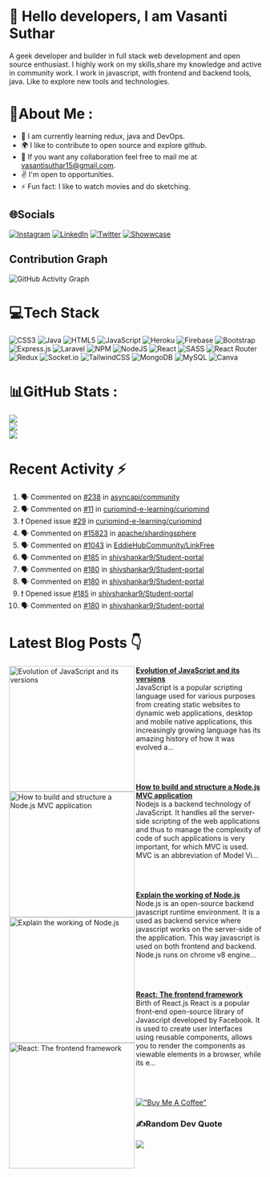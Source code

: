 # :wave: Hello <b>developers</b>, I am <b>Vasanti Suthar</b>

A geek developer and builder in full stack web development and open source enthusiast. I highly work on my skills,share my knowledge and active in community work. 
I work in javascript, with frontend and backend tools, java. Like to explore new tools and technologies.

# 💫About Me :
- :seedling: I am currently learning redux, java and DevOps.
- :earth_africa:		 I like to contribute to open source and explore github.
- :handshake: If you want any collaboration feel free to mail me at vasantisuthar15@gmail.com.
- :v: I'm open to opportunities.
- :zap: Fun fact: I like to watch movies and do sketching.


## 🌐Socials
[![Instagram](https://img.shields.io/badge/Instagram-%23E4405F.svg?logo=Instagram&logoColor=white)](https://instagram.com/vasanti_suthar) [![LinkedIn](https://img.shields.io/badge/LinkedIn-%230077B5.svg?logo=linkedin&logoColor=white)](https://linkedin.com/in/vasanti-suthar) [![Twitter](https://img.shields.io/badge/Twitter-%231DA1F2.svg?logo=Twitter&logoColor=white)](https://twitter.com/vasanti_suthar)  [![Showwcase](https://img.shields.io/badge/Showwcase-%231DA1F2.svg?logoColor=black)](https://www.showwcase.com/vasanti-suthar) 

## Contribution Graph
![GitHub Activity Graph](https://activity-graph.herokuapp.com/graph?username=vasantisuthar&theme=dracula&hide_border=true)


# 💻Tech Stack
![CSS3](https://img.shields.io/badge/css3-%231572B6.svg?style=for-the-badge&logo=css3&logoColor=white) ![Java](https://img.shields.io/badge/java-%23ED8B00.svg?style=for-the-badge&logo=java&logoColor=white) ![HTML5](https://img.shields.io/badge/html5-%23E34F26.svg?style=for-the-badge&logo=html5&logoColor=white) ![JavaScript](https://img.shields.io/badge/javascript-%23323330.svg?style=for-the-badge&logo=javascript&logoColor=%23F7DF1E) ![Heroku](https://img.shields.io/badge/heroku-%23430098.svg?style=for-the-badge&logo=heroku&logoColor=white) ![Firebase](https://img.shields.io/badge/firebase-%23039BE5.svg?style=for-the-badge&logo=firebase) ![Bootstrap](https://img.shields.io/badge/bootstrap-%23563D7C.svg?style=for-the-badge&logo=bootstrap&logoColor=white) ![Express.js](https://img.shields.io/badge/express.js-%23404d59.svg?style=for-the-badge&logo=express&logoColor=%2361DAFB) ![Laravel](https://img.shields.io/badge/laravel-%23FF2D20.svg?style=for-the-badge&logo=laravel&logoColor=white) ![NPM](https://img.shields.io/badge/NPM-%23000000.svg?style=for-the-badge&logo=npm&logoColor=white) ![NodeJS](https://img.shields.io/badge/node.js-6DA55F?style=for-the-badge&logo=node.js&logoColor=white) ![React](https://img.shields.io/badge/react-%2320232a.svg?style=for-the-badge&logo=react&logoColor=%2361DAFB) ![SASS](https://img.shields.io/badge/SASS-hotpink.svg?style=for-the-badge&logo=SASS&logoColor=white) ![React Router](https://img.shields.io/badge/React_Router-CA4245?style=for-the-badge&logo=react-router&logoColor=white) ![Redux](https://img.shields.io/badge/redux-%23593d88.svg?style=for-the-badge&logo=redux&logoColor=white) ![Socket.io](https://img.shields.io/badge/Socket.io-black?style=for-the-badge&logo=socket.io&badgeColor=010101) ![TailwindCSS](https://img.shields.io/badge/tailwindcss-%2338B2AC.svg?style=for-the-badge&logo=tailwind-css&logoColor=white) ![MongoDB](https://img.shields.io/badge/MongoDB-%234ea94b.svg?style=for-the-badge&logo=mongodb&logoColor=white) ![MySQL](https://img.shields.io/badge/mysql-%2300f.svg?style=for-the-badge&logo=mysql&logoColor=white) ![Canva](https://img.shields.io/badge/Canva-%2300C4CC.svg?style=for-the-badge&logo=Canva&logoColor=white) 	
# 📊GitHub Stats :
![](https://github-readme-stats.vercel.app/api?username=vasantisuthar&theme=tokyonight&hide_border=true&include_all_commits=false&count_private=true)<br/>
![](https://github-readme-streak-stats.herokuapp.com/?user=vasantisuthar&theme=tokyonight&hide_border=true)<br/>
![](https://github-readme-stats.vercel.app/api/top-langs/?username=vasantisuthar&theme=tokyonight&hide_border=true&include_all_commits=false&count_private=true&layout=compact)

# Recent Activity :zap:
<!--START_SECTION:activity-->
1. 🗣 Commented on [#238](https://github.com/asyncapi/community/issues/238) in [asyncapi/community](https://github.com/asyncapi/community)
2. 🗣 Commented on [#11](https://github.com/curiomind-e-learning/curiomind/issues/11) in [curiomind-e-learning/curiomind](https://github.com/curiomind-e-learning/curiomind)
3. ❗️ Opened issue [#29](https://github.com/curiomind-e-learning/curiomind/issues/29) in [curiomind-e-learning/curiomind](https://github.com/curiomind-e-learning/curiomind)
4. 🗣 Commented on [#15823](https://github.com/apache/shardingsphere/issues/15823) in [apache/shardingsphere](https://github.com/apache/shardingsphere)
5. 🗣 Commented on [#1043](https://github.com/EddieHubCommunity/LinkFree/issues/1043) in [EddieHubCommunity/LinkFree](https://github.com/EddieHubCommunity/LinkFree)
6. 🗣 Commented on [#185](https://github.com/shivshankar9/Student-portal/issues/185) in [shivshankar9/Student-portal](https://github.com/shivshankar9/Student-portal)
7. 🗣 Commented on [#180](https://github.com/shivshankar9/Student-portal/issues/180) in [shivshankar9/Student-portal](https://github.com/shivshankar9/Student-portal)
8. 🗣 Commented on [#180](https://github.com/shivshankar9/Student-portal/issues/180) in [shivshankar9/Student-portal](https://github.com/shivshankar9/Student-portal)
9. ❗️ Opened issue [#185](https://github.com/shivshankar9/Student-portal/issues/185) in [shivshankar9/Student-portal](https://github.com/shivshankar9/Student-portal)
10. 🗣 Commented on [#180](https://github.com/shivshankar9/Student-portal/issues/180) in [shivshankar9/Student-portal](https://github.com/shivshankar9/Student-portal)
<!--END_SECTION:activity-->

# Latest Blog Posts 👇
<!-- HASHNODE_BLOG:START -->
<p align="left">
<a href="https://vasantisuthar.hashnode.dev//evolution-of-javascript-and-its-versions" title="Evolution of JavaScript and its versions"><img src="https://cdn.hashnode.com/res/hashnode/image/upload/v1645879473530/HqG8taCwQ.png" alt="Evolution of JavaScript and its versions" width="250px" align="left" /></a>
<a href="https://vasantisuthar.hashnode.dev//evolution-of-javascript-and-its-versions" title="Evolution of JavaScript and its versions"><strong>Evolution of JavaScript and its versions</strong></a>
<br/> JavaScript is a popular scripting language used for various purposes from creating static websites to dynamic web applications, desktop and mobile native applications, this increasingly growing language has its amazing history of how it was evolved a... </p> <br/> <br/>
<p align="left">
<a href="https://vasantisuthar.hashnode.dev//how-to-build-and-structure-a-nodejs-mvc-application" title="How to build and structure a Node.js MVC application"><img src="https://cdn.hashnode.com/res/hashnode/image/upload/v1645383342967/IeQOiDyEv.jpeg" alt="How to build and structure a Node.js MVC application" width="250px" align="left" /></a>
<a href="https://vasantisuthar.hashnode.dev//how-to-build-and-structure-a-nodejs-mvc-application" title="How to build and structure a Node.js MVC application"><strong>How to build and structure a Node.js MVC application</strong></a>
<br/> Nodejs is a backend technology of JavaScript. It handles all the server-side scripting of the web applications and thus to manage the complexity of code of such applications is very important, for which MVC is used.
MVC is an abbreviation of Model Vi... </p> <br/> <br/>
<p align="left">
<a href="https://vasantisuthar.hashnode.dev//explain-the-working-of-nodejs" title="Explain the working of Node.js"><img src="https://cdn.hashnode.com/res/hashnode/image/upload/v1645381196737/L9fQS8M9t.jpeg" alt="Explain the working of Node.js" width="250px" align="left" /></a>
<a href="https://vasantisuthar.hashnode.dev//explain-the-working-of-nodejs" title="Explain the working of Node.js"><strong>Explain the working of Node.js</strong></a>
<br/> Node.js is an open-source backend javascript runtime environment. It is a used as backend service where javascript works on the server-side of the application. This way javascript is used on both frontend and backend. Node.js runs on chrome v8 engine... </p> <br/> <br/>
<p align="left">
<a href="https://vasantisuthar.hashnode.dev//birth-of-react" title="React: The frontend framework"><img src="https://cdn.hashnode.com/res/hashnode/image/upload/v1644439991892/I03X0tEyK.jpeg" alt="React: The frontend framework" width="250px" align="left" /></a>
<a href="https://vasantisuthar.hashnode.dev//birth-of-react" title="React: The frontend framework"><strong>React: The frontend framework</strong></a>
<br/> Birth of React.js
React is a popular front-end open-source library of Javascript developed by Facebook. It is used to create user interfaces using reusable components, allows you to render the components as viewable elements in a browser, while its e... </p> <br/> <br/>
<!-- HASHNODE_BLOG:END -->


[!["Buy Me A Coffee"](https://www.buymeacoffee.com/assets/img/custom_images/orange_img.png)](https://www.buymeacoffee.com/vasantisutQ)


### ✍️Random Dev Quote
![](https://quotes-github-readme.vercel.app/api?type=horizontal&theme=dark)



<!---

vasantisuthar/vasantisuthar is a ✨ special ✨ repository because its `README.md` (this file) appears on your GitHub profile.
You can click the Preview link to take a look at your changes.
--->
